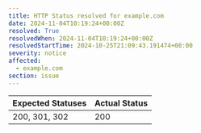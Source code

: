 ```yaml
---
title: HTTP Status resolved for example.com
date: 2024-11-04T10:19:24+00:00Z
resolved: True
resolvedWhen: 2024-11-04T10:19:24+00:00Z
resolvedStartTime: 2024-10-25T21:09:43.191474+00:00
severity: notice
affected:
  - example.com
section: issue
---
```


| Expected Statuses | Actual Status  |
|-------------------|----------------|
| 200, 301, 302 | 200 |
